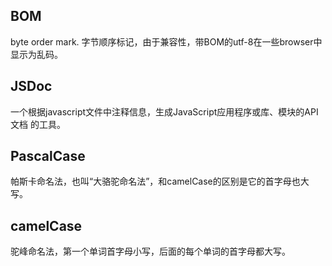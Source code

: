 ## BOM
byte order mark. 字节顺序标记，由于兼容性，带BOM的utf-8在一些browser中显示为乱码。

## JSDoc
一个根据javascript文件中注释信息，生成JavaScript应用程序或库、模块的API文档 的工具。

## PascalCase
帕斯卡命名法，也叫“大骆驼命名法”，和camelCase的区别是它的首字母也大写。

## camelCase
驼峰命名法，第一个单词首字母小写，后面的每个单词的首字母都大写。
